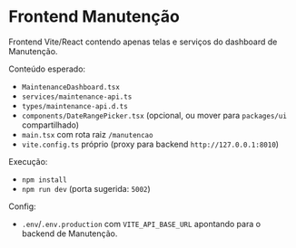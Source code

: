 # Frontend Manutenção

Frontend Vite/React contendo apenas telas e serviços do dashboard de Manutenção.

Conteúdo esperado:
- `MaintenanceDashboard.tsx`
- `services/maintenance-api.ts`
- `types/maintenance-api.d.ts`
- `components/DateRangePicker.tsx` (opcional, ou mover para `packages/ui` compartilhado)
- `main.tsx` com rota raiz `/manutencao`
- `vite.config.ts` próprio (proxy para backend `http://127.0.0.1:8010`)

Execução:
- `npm install`
- `npm run dev` (porta sugerida: `5002`)

Config:
- `.env`/`.env.production` com `VITE_API_BASE_URL` apontando para o backend de Manutenção.